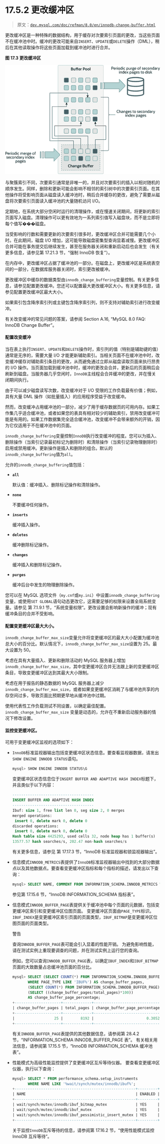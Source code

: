 # 17.5.2 更改缓冲区

> 原文：[`dev.mysql.com/doc/refman/8.0/en/innodb-change-buffer.html`](https://dev.mysql.com/doc/refman/8.0/en/innodb-change-buffer.html)

更改缓冲区是一种特殊的数据结构，用于缓存对次要索引页面的更改，当这些页面不在缓冲池中时。缓冲的更改可能来自`INSERT`、`UPDATE`或`DELETE`操作（DML），稍后在其他读取操作将这些页面加载到缓冲池时进行合并。

**图 17.3 更改缓冲区**

![内容在周围的文本中描述。](img/3bf0c7c861f168eeccba673e96f5802f.png)

与聚簇索引不同，次要索引通常是非唯一的，并且对次要索引的插入以相对随机的顺序发生。同样，删除和更新可能会影响不相邻的索引树中的次要索引页面。在其他操作将受影响页面从磁盘读入缓冲池时，稍后合并缓存的更改，避免了需要从磁盘将次要索引页面读入缓冲池的大量随机访问 I/O。

定期地，在系统大部分空闲时运行的清理操作，或在慢速关闭期间，将更新的索引页面写入磁盘。清理操作可以更有效地为一系列索引值写入磁盘块，而不是立即将每个值写���磁盘。

当受影响的行数和需要更新的次要索引很多时，更改缓冲区合并可能需要几个小时。在此期间，磁盘 I/O 增加，这可能导致磁盘密集型查询显着减慢。更改缓冲区合并可能在事务提交后继续发生，甚至在服务器关闭和重新启动后也会发生（有关更多信息，请参见第 17.21.3 节，“强制 InnoDB 恢复”）。

在内存中，更改缓冲区占据了缓冲池的一部分。在磁盘上，更改缓冲区是系统表空间的一部分，在数据库服务器关闭时，索引更改被缓冲。

更改缓冲区中缓存的数据类型由`innodb_change_buffering`变量控制。有关更多信息，请参见配置更改缓冲。您还可以配置最大更改缓冲区大小。有关更多信息，请参见配置更改缓冲区最大大小。

如果索引包含降序索引列或主键包含降序索引列，则不支持对辅助索引进行改变缓冲。

有关改变缓冲的常见问题的答案，请参阅 Section A.16, “MySQL 8.0 FAQ: InnoDB Change Buffer”。

#### 配置改变缓冲

当在表上执行`INSERT`、`UPDATE`和`DELETE`操作时，索引列的值（特别是辅助键的值）通常是无序的，需要大量 I/O 才能更新辅助索引。当相关页面不在缓冲池中时，改变缓冲缓存对辅助索引条目的更改，从而避免通过立即从磁盘读取页面来执行昂贵的 I/O 操作。当页面加载到缓冲池中时，缓冲的更改会合并，更新后的页面稍后会刷新到磁盘。当服务器几乎空闲时，`InnoDB`主线程会合并缓冲的更改，并在慢关闭期间执行。

由于可以减少磁盘读写次数，改变缓冲对于 I/O 受限的工作负载最有价值；例如，具有大量 DML 操作（如批量插入）的应用程序受益于改变缓冲。

然而，改变缓冲占用缓冲池的一部分，减少了用于缓存数据页的可用内存。如果工作集几乎适合缓冲池，或者如果您的表具有相对较少的辅助索引，禁用改变缓冲可能是有用的。如果工作数据集完全适合缓冲池，改变缓冲不会带来额外的开销，因为它仅适用于不在缓冲池中的页面。

`innodb_change_buffering`变量控制`InnoDB`执行改变缓冲的程度。您可以为插入、删除操作（当索引记录最初标记为删除时）和清除操作（当索引记录物理删除时）启用或禁用缓冲。更新操作是插入和删除的组合。默认的`innodb_change_buffering`值为`all`。

允许的`innodb_change_buffering`值包括：

+   **`all`**

    默认值：缓冲插入、删除标记操作和清除操作。

+   **`none`**

    不要缓冲任何操作。

+   **`inserts`**

    缓冲插入操作。

+   **`deletes`**

    缓冲删除标记操作。

+   **`changes`**

    缓冲插入和删除标记操作。

+   **`purges`**

    缓冲后台中发生的物理删除操作。

您可以在 MySQL 选项文件（`my.cnf`或`my.ini`）中设置`innodb_change_buffering`变量，或使用`SET GLOBAL`语句动态更改它，这需要足够的权限来设置全局系统变量。请参见 第 7.1.9.1 节，“系统变量权限”。更改设置会影响新操作的缓冲；现有缓冲条目的合并不受影响。

#### 配置变更缓冲区最大大小。

`innodb_change_buffer_max_size`变量允许将变更缓冲区的最大大小配置为缓冲池总大小的百分比。默认情况下，`innodb_change_buffer_max_size`设置为 25。最大设置为 50。

考虑在具有大量插入、更新和删除活动的 MySQL 服务器上增加`innodb_change_buffer_max_size`，其中变更缓冲区合并无法跟上新的变更缓冲区条目，导致变更缓冲区达到其最大大小限制。

考虑在用于报告的静态数据的 MySQL 服务器上减少`innodb_change_buffer_max_size`，或者如果变更缓冲区消耗了与缓冲池共享的内存空间过多，导致页面比预期更早地从缓冲池中过期。

使用代表性工作负载测试不同设置，以确定最佳配置。`innodb_change_buffer_max_size` 变量是动态的，允许在不重新启动服务器的情况下修改设置。

#### 监控变更缓冲区。

可用于变更缓冲区监视的选项如下：

+   `InnoDB`标准监视器输出包括变更缓冲区状态信息。要查看监视器数据，请发出`SHOW ENGINE INNODB STATUS`语句。

    ```sql
    mysql> SHOW ENGINE INNODB STATUS\G
    ```

    变更缓冲区状态信息位于`INSERT BUFFER AND ADAPTIVE HASH INDEX`标题下，并且类似于以下内容：

    ```sql
    -------------------------------------
    INSERT BUFFER AND ADAPTIVE HASH INDEX
    -------------------------------------
    Ibuf: size 1, free list len 0, seg size 2, 0 merges
    merged operations:
     insert 0, delete mark 0, delete 0
    discarded operations:
     insert 0, delete mark 0, delete 0
    Hash table size 4425293, used cells 32, node heap has 1 buffer(s)
    13577.57 hash searches/s, 202.47 non-hash searches/s
    ```

    有关更多信息，请参见 第 17.17.3 节，“InnoDB 标准监视器和锁监视器输出”。

+   信息模式`INNODB_METRICS`表提供了`InnoDB`标准监视器输出中找到的大部分数据点以及其他数据点。要查看变更缓冲区指标和每个指标的描述，请发出以下查询：

    ```sql
    mysql> SELECT NAME, COMMENT FROM INFORMATION_SCHEMA.INNODB_METRICS WHERE NAME LIKE '%ibuf%'\G
    ```

    参见第 17.15.6 节，“InnoDB INFORMATION_SCHEMA 指标表”。

+   信息模式`INNODB_BUFFER_PAGE`表提供关于缓冲池中每个页面的元数据，包括变更缓冲区索引和变更缓冲区位图页面。 变更缓冲区页面由`PAGE_TYPE`标识。 `IBUF_INDEX`是变更缓冲区索引页面的页面类型，`IBUF_BITMAP`是变更缓冲区位图页面的页面类型。

    警告

    查询`INNODB_BUFFER_PAGE`表可能会引入显着的性能开销。 为避免影响性能，请在测试实例上重现要调查的问题，并在测试实例上运行您的查询。

    例如，您可以查询`INNODB_BUFFER_PAGE`表，以确定`IBUF_INDEX`和`IBUF_BITMAP`页面的大致数量占总缓冲池页面的百分比。

    ```sql
    mysql> SELECT (SELECT COUNT(*) FROM INFORMATION_SCHEMA.INNODB_BUFFER_PAGE
           WHERE PAGE_TYPE LIKE 'IBUF%') AS change_buffer_pages,
           (SELECT COUNT(*) FROM INFORMATION_SCHEMA.INNODB_BUFFER_PAGE) AS total_pages,
           (SELECT ((change_buffer_pages/total_pages)*100))
           AS change_buffer_page_percentage;
    +---------------------+-------------+-------------------------------+
    | change_buffer_pages | total_pages | change_buffer_page_percentage |
    +---------------------+-------------+-------------------------------+
    |                  25 |        8192 |                        0.3052 |
    +---------------------+-------------+-------------------------------+
    ```

    有关`INNODB_BUFFER_PAGE`表提供的其他数据信息，请参阅第 28.4.2 节，“INFORMATION_SCHEMA INNODB_BUFFER_PAGE 表”。 有关相关用法信息，请参阅第 17.15.5 节，“InnoDB INFORMATION_SCHEMA 缓冲池表”。

+   性能模式为高级性能监控提供了变更缓冲区互斥等待仪器。 要查看变更缓冲区仪器，执行以下查询：

    ```sql
    mysql> SELECT * FROM performance_schema.setup_instruments
           WHERE NAME LIKE '%wait/synch/mutex/innodb/ibuf%';
    +-------------------------------------------------------+---------+-------+
    | NAME                                                  | ENABLED | TIMED |
    +-------------------------------------------------------+---------+-------+
    | wait/synch/mutex/innodb/ibuf_bitmap_mutex             | YES     | YES   |
    | wait/synch/mutex/innodb/ibuf_mutex                    | YES     | YES   |
    | wait/synch/mutex/innodb/ibuf_pessimistic_insert_mutex | YES     | YES   |
    +-------------------------------------------------------+---------+-------+
    ```

    关于监控`InnoDB`互斥等待的信息，请参阅第 17.16.2 节，“使用性能模式监控 InnoDB 互斥等待”。
